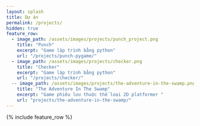 ```yaml
---
layout: splash
title: Dự án
permalink: /projects/
hidden: true
feature_row:
  - image_path: /assets/images/projects/punch_project.png
    title: "Punch"
    excerpt: "Game lập trình bằng python"
    url: "/projects/punch-pygame/"
  - image_path: /assets/images/projects/checker.png
    title: "Checker"
    excerpt: "Game lập trình bằng python"
    url: "/projects/checker/"
  -- image_path: /assets/images/projects/the-adventure-in-the-swamp.png
    title: "The Adventure In The Swamp"
    excerpt: "Game phiêu lưu thuộc thể loại 2D platformer "
    url: "projects/the-adventure-in-the-swamp/"
---
```


{% include feature_row %}
